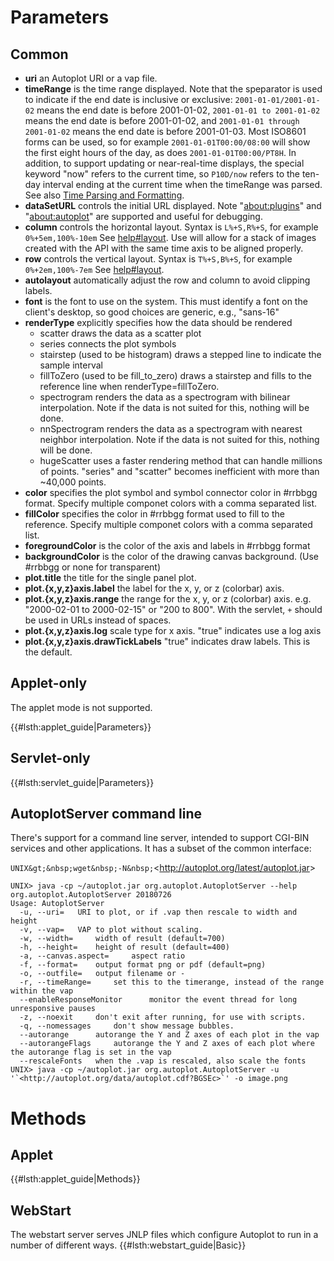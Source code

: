 # Parameters

## Common

  - **uri** an Autoplot URI or a vap file.
  - **timeRange** is the time range displayed. Note that the speparator
    is used to indicate if the end date is inclusive or exclusive:
    `2001-01-01/2001-01-02` means the end date is before 2001-01-02,
    `2001-01-01 to 2001-01-02` means the end date is before 2001-01-02,
    and `2001-01-01 through 2001-01-02` means the end date is before
    2001-01-03. Most ISO8601 forms can be used, so for example
    `2001-01-01T00:00/08:00` will show the first eight hours of the day,
    as does `2001-01-01T00:00/PT8H`. In addition, to support updating or
    near-real-time displays, the special keyword "now" refers to the
    current time, so `P10D/now` refers to the ten-day interval ending at
    the current time when the timeRange was parsed. See also [Time
    Parsing and
    Formatting](help#Time_Parsing_%2f_Formatting "wikilink").
  - **dataSetURL** controls the initial URL displayed. Note
    "<about:plugins>" and "<about:autoplot>" are supported and useful
    for debugging.
  - **column** controls the horizontal layout. Syntax is `L%+S,R%+S`,
    for example `0%+5em,100%-10em` See
    [help\#layout](help#layout "wikilink"). Use will allow for a stack
    of images created with the API with the same time axis to be aligned
    properly.
  - **row** controls the vertical layout. Syntax is `T%+S,B%+S`, for
    example `0%+2em,100%-7em` See
    [help\#layout](help#layout "wikilink").
  - **autolayout** automatically adjust the row and column to avoid
    clipping labels.
  - **font** is the font to use on the system. This must identify a font
    on the client's desktop, so good choices are generic, e.g.,
    "sans-16"
  - **renderType** explicitly specifies how the data should be rendered
      - scatter draws the data as a scatter plot
      - series connects the plot symbols
      - stairstep (used to be histogram) draws a stepped line to
        indicate the sample interval
      - fillToZero (used to be fill\_to\_zero) draws a stairstep and
        fills to the reference line when renderType=fillToZero.
      - spectrogram renders the data as a spectrogram with bilinear
        interpolation. Note if the data is not suited for this, nothing
        will be done.
      - nnSpectrogram renders the data as a spectrogram with nearest
        neighbor interpolation. Note if the data is not suited for this,
        nothing will be done.
      - hugeScatter uses a faster rendering method that can handle
        millions of points. "series" and "scatter" becomes inefficient
        with more than \~40,000 points.
  - **color** specifies the plot symbol and symbol connector color in
    \#rrbbgg format. Specify multiple componet colors with a comma
    separated list.
  - **fillColor** specifies the color in \#rrbbgg format used to fill to
    the reference. Specify multiple componet colors with a comma
    separated list.
  - **foregroundColor** is the color of the axis and labels in \#rrbbgg
    format
  - **backgroundColor** is the color of the drawing canvas background.
    (Use \#rrbbgg or none for transparent)
  - **plot.title** the title for the single panel plot.
  - **plot.{x,y,z}axis.label** the label for the x, y, or z (colorbar)
    axis.
  - **plot.{x,y,z}axis.range** the range for the x, y, or z (colorbar)
    axis. e.g. "2000-02-01 to 2000-02-15" or "200 to 800". With the
    servlet, `+` should be used in URLs instead of spaces.
  - **plot.{x,y,z}axis.log** scale type for x axis. "true" indicates use
    a log axis
  - **plot.{x,y,z}axis.drawTickLabels** "true" indicates draw labels.
    This is the default.

## Applet-only

The applet mode is not supported.

{{\#lsth:applet\_guide|Parameters}}

## Servlet-only

{{\#lsth:servlet\_guide|Parameters}}

## AutoplotServer command line

There's support for a command line server, intended to support CGI-BIN
services and other applications. It has a subset of the common
interface:

`UNIX&gt;&nbsp;wget&nbsp;-N&nbsp;`&lt;http://autoplot.org/latest/autoplot.jar&gt;  
```
UNIX> java -cp ~/autoplot.jar org.autoplot.AutoplotServer --help
org.autoplot.AutoplotServer 20180726
Usage: AutoplotServer 
  -u, --uri=   URI to plot, or if .vap then rescale to width and height 
  -v, --vap=   VAP to plot without scaling. 
  -w, --width=     width of result (default=700) 
  -h, --height=    height of result (default=400) 
  -a, --canvas.aspect=     aspect ratio 
  -f, --format=    output format png or pdf (default=png) 
  -o, --outfile=   output filename or - 
  -r, --timeRange=     set this to the timerange, instead of the range within the vap 
  --enableResponseMonitor      monitor the event thread for long unresponsive pauses
  -z, --noexit     don't exit after running, for use with scripts.
  -q, --nomessages     don't show message bubbles.
  --autorange      autorange the Y and Z axes of each plot in the vap
  --autorangeFlags     autorange the Y and Z axes of each plot where the autorange flag is set in the vap
  --rescaleFonts   when the .vap is rescaled, also scale the fonts
UNIX> java -cp ~/autoplot.jar org.autoplot.AutoplotServer -u '`<http://autoplot.org/data/autoplot.cdf?BGSEc>`' -o image.png
```

# Methods

## Applet

{{\#lsth:applet\_guide|Methods}}

## WebStart

The webstart server serves JNLP files which configure Autoplot to run in
a number of different ways. {{\#lsth:webstart\_guide|Basic}}

